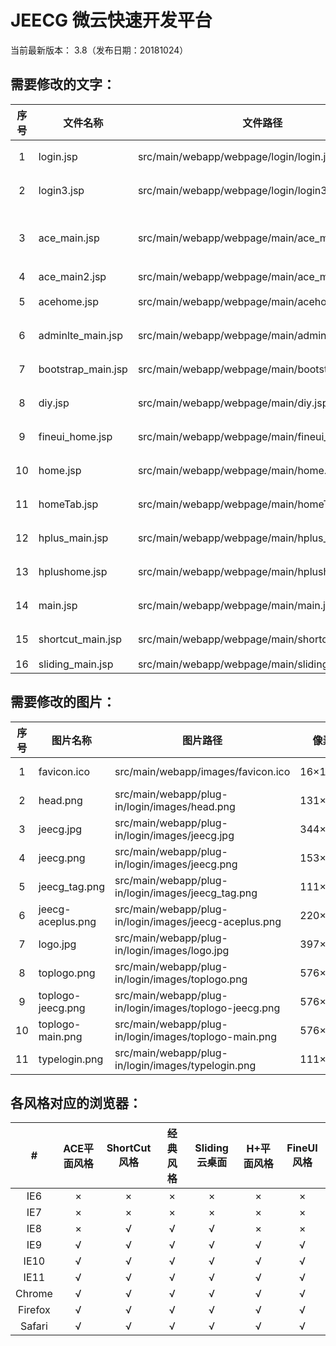 JEECG 微云快速开发平台
===============

当前最新版本： 3.8（发布日期：20181024）

需要修改的文字：
-----------------------------------
| 序号 | 文件名称 | 文件路径 | 行号 | 内容 |
| :-: | - | - | - | - |
| 1 | login.jsp | src/main/webapp/webpage/login/login.jsp | 52,120 | 详见源文件 |
| 2 | login3.jsp | src/main/webapp/webpage/login/login3.jsp | 121,132 | 详见源文件 |
| 3 | ace_main.jsp | src/main/webapp/webpage/main/ace_main.jsp | 69 | JEECG 微云快速开发平台 |
| 4 | ace_main2.jsp | src/main/webapp/webpage/main/ace_main2.jsp | 501 | <span class="blue bolder">JEECG</span> |
| 5 | acehome.jsp | src/main/webapp/webpage/main/acehome.jsp | 全部 | 详见源文件 |
| 6 | adminlte_main.jsp | src/main/webapp/webpage/main/adminlte_main.jsp | 11,12,328~330 | 详见源文件 |
| 7 | bootstrap_main.jsp | src/main/webapp/webpage/main/bootstrap_main.jsp | 85~86 | 详见源文件 |
| 8 | diy.jsp | src/main/webapp/webpage/main/diy.jsp | 415~416 | 详见源文件 |
| 9 | fineui_home.jsp | src/main/webapp/webpage/main/fineui_home.jsp | 全部 | 详见源文件 |
| 10 | home.jsp | src/main/webapp/webpage/main/home.jsp | 全部 | 详见源文件 |
| 11 | homeTab.jsp | src/main/webapp/webpage/main/homeTab.jsp | 全部 | 详见源文件 |
| 12 | hplus_main.jsp | src/main/webapp/webpage/main/hplus_main.jsp | 12~13,42,59 | 详见源文件 |
| 13 | hplushome.jsp | src/main/webapp/webpage/main/hplushome.jsp | 全部 | 详见源文件 |
| 14 | main.jsp | src/main/webapp/webpage/main/main.jsp | 249~251 | 详见源文件 |
| 15 | shortcut_main.jsp | src/main/webapp/webpage/main/shortcut_main.jsp | 179,308~310 | 详见源文件 |
| 16 | sliding_main.jsp | src/main/webapp/webpage/main/sliding_main.jsp | 6 | <title>JEECG 微云快速开发平台</title> |

需要修改的图片：
-----------------------------------
| 序号 | 图片名称 | 图片路径 | 像素 | 图片 |
| :-: | - | - | - | - |
| 1 | favicon.ico | src/main/webapp/images/favicon.ico | 16×16 | ![JEECG](https://github.com/capricornstone/jeecg-3.8/blob/master/src/main/webapp/images/favicon.ico "Jeecg快速开发平台") | 
| 2 | head.png | src/main/webapp/plug-in/login/images/head.png | 131×59 | ![JEECG](https://github.com/capricornstone/jeecg-3.8/blob/master/src/main/webapp/plug-in/login/images/head.png "Jeecg快速开发平台") |
| 3 | jeecg.jpg | src/main/webapp/plug-in/login/images/jeecg.jpg | 344×344 | ![JEECG](https://github.com/capricornstone/jeecg-3.8/blob/master/src/main/webapp/plug-in/login/images/jeecg.jpg "Jeecg快速开发平台") |
| 4 | jeecg.png | src/main/webapp/plug-in/login/images/jeecg.png | 153×55 | ![JEECG](https://github.com/capricornstone/jeecg-3.8/blob/master/src/main/webapp/plug-in/login/images/jeecg.png "Jeecg快速开发平台") |
| 5 | jeecg_tag.png | src/main/webapp/plug-in/login/images/jeecg_tag.png | 111×110 | ![JEECG](https://github.com/capricornstone/jeecg-3.8/blob/master/src/main/webapp/plug-in/login/images/jeecg_tag.png "Jeecg快速开发平台") |
| 6 | jeecg-aceplus.png | src/main/webapp/plug-in/login/images/jeecg-aceplus.png | 220×80 | ![JEECG](https://github.com/capricornstone/jeecg-3.8/blob/master/src/main/webapp/plug-in/login/images/jeecg-aceplus.png "Jeecg快速开发平台") |
| 7 | logo.jpg | src/main/webapp/plug-in/login/images/logo.jpg | 397×104 | ![JEECG](https://github.com/capricornstone/jeecg-3.8/blob/master/src/main/webapp/plug-in/login/images/logo.jpg "Jeecg快速开发平台") |
| 8 | toplogo.png | src/main/webapp/plug-in/login/images/toplogo.png | 576×59 | ![JEECG](https://github.com/capricornstone/jeecg-3.8/blob/master/src/main/webapp/plug-in/login/images/toplogo.png "Jeecg快速开发平台") |
| 9 | toplogo-jeecg.png | src/main/webapp/plug-in/login/images/toplogo-jeecg.png | 576×59 | ![JEECG](https://github.com/capricornstone/jeecg-3.8/blob/master/src/main/webapp/plug-in/login/images/toplogo-jeecg.png "Jeecg快速开发平台") |
| 10 | toplogo-main.png | src/main/webapp/plug-in/login/images/toplogo-main.png | 576×59 | ![JEECG](https://github.com/capricornstone/jeecg-3.8/blob/master/src/main/webapp/plug-in/login/images/toplogo-main.png "Jeecg快速开发平台") |
| 11 | typelogin.png | src/main/webapp/plug-in/login/images/typelogin.png | 111×110 | ![JEECG](https://github.com/capricornstone/jeecg-3.8/blob/master/src/main/webapp/plug-in/login/images/typelogin.png "Jeecg快速开发平台") |

各风格对应的浏览器：
-----------------------------------
| # | ACE平面风格 | ShortCut风格 | 经典风格 | Sliding云桌面 | H+平面风格 | FineUI风格 |
| :-: | :-: | :-: | :-: | :-: | :-: | :-: |
| IE6 | × | × | × | × | × | × |
| IE7 | × | × | × | × | × | × |
| IE8 | × | √ | √ | √ | × | × |
| IE9 | √ | √ | √ | √ | √ | √ |
| IE10 | √ | √ | √ | √ | √ | √ |
| IE11 | √ | √ | √ | √ | √ | √ |
| Chrome | √ | √ | √ | √ | √ | √ |
| Firefox | √ | √ | √ | √ | √ | √ |
| Safari | √ | √ | √ | √ | √ | √ |
